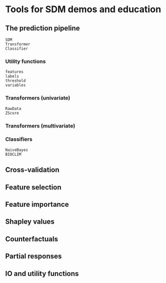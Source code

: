 # Tools for SDM demos and education

## The prediction pipeline

```@docs
SDM
Transformer
Classifier
```

### Utility functions

```@docs
features
labels
threshold
variables
```

### Transformers (univariate)

```@docs
RawData
ZScore
```

### Transformers (multivariate)

### Classifiers

```@docs
NaiveBayes
BIOCLIM
```

## Cross-validation

## Feature selection

## Feature importance

## Shapley values

## Counterfactuals

## Partial responses

## IO and utility functions